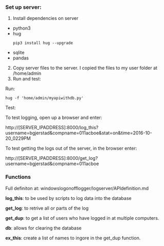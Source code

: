 ### Set up server:
1. Install dependencies on server
  * python3
  * hug
    ```
    pip3 install hug --upgrade

    ```
  * sqlite
  * pandas
2. Copy server files to the server.
  I copied the files to my user folder at /home/admin
3. Run and test:

  Run:
  ```
  hug -f 'home/admin/myapiwithdb.py'
  
  ```
  Test:
  
  To test logging, open up a browser and enter:
  
  http://[SERVER_IPADDRESS]:8000/log_this?username=bgjerstad&compname=011acboe&stat=on&time=2016-10-20_0229PM
  
  To test getting the logs out of the server, in the browser enter:
  
  http://[SERVER_IPADDRESS]:8000/get_log?username=bgjerstad&compname=011acboe
  
 
 ### Functions

Full definiton at: windowslogonofflogger/logserver/APIdefinition.md

**log_this**: to be used by scripts to log data into the database

**get_log**: to retrive all or parts of the log

**get_dup**: to get a list of users who have logged in at multiple computers. 

**db**: allows for clearing the database

**ex_this**: create a list of names to ingore in the get_dup function. 
